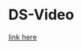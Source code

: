 # DS-Video
[link here](https://drive.google.com/file/d/1zlvxnItQ2to-NJ9Qa8c6i0p7ww7V1QuP/view?usp=sharing)
